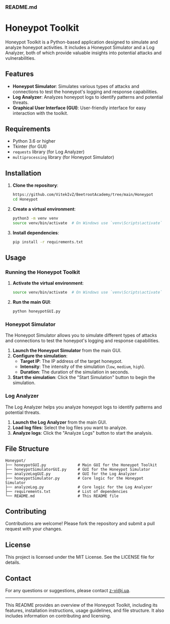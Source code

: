 ### README.md

# Honeypot Toolkit

Honeypot Toolkit is a Python-based application designed to simulate and analyze honeypot activities. It includes a Honeypot Simulator and a Log Analyzer, both of which provide valuable insights into potential attacks and vulnerabilities.

## Features

- **Honeypot Simulator**: Simulates various types of attacks and connections to test the honeypot's logging and response capabilities.
- **Log Analyzer**: Analyzes honeypot logs to identify patterns and potential threats.
- **Graphical User Interface (GUI)**: User-friendly interface for easy interaction with the toolkit.

## Requirements

- Python 3.6 or higher
- Tkinter (for GUI)
- `requests` library (for Log Analyzer)
- `multiprocessing` library (for Honeypot Simulator)

## Installation

1. **Clone the repository**:
   ```sh
   https://github.com/VitekIvZ/BeetrootAcademy/tree/main/Honeypot
   cd Honeypot
   ```

2. **Create a virtual environment**:
   ```sh
   python3 -m venv venv
   source venv/bin/activate  # On Windows use `venv\Scripts\activate`
   ```

3. **Install dependencies**:
   ```sh
   pip install -r requirements.txt
   ```

## Usage

### Running the Honeypot Toolkit

1. **Activate the virtual environment**:
   ```sh
   source venv/bin/activate  # On Windows use `venv\Scripts\activate`
   ```

2. **Run the main GUI**:
   ```sh
   python honeypotGUI.py
   ```

### Honeypot Simulator

The Honeypot Simulator allows you to simulate different types of attacks and connections to test the honeypot's logging and response capabilities.

1. **Launch the Honeypot Simulator** from the main GUI.
2. **Configure the simulation**:
   - **Target IP**: The IP address of the target honeypot.
   - **Intensity**: The intensity of the simulation (`low`, `medium`, `high`).
   - **Duration**: The duration of the simulation in seconds.
3. **Start the simulation**: Click the "Start Simulation" button to begin the simulation.

### Log Analyzer

The Log Analyzer helps you analyze honeypot logs to identify patterns and potential threats.

1. **Launch the Log Analyzer** from the main GUI.
2. **Load log files**: Select the log files you want to analyze.
3. **Analyze logs**: Click the "Analyze Logs" button to start the analysis.

## File Structure

```
Honeypot/
├── honeypotGUI.py              # Main GUI for the Honeypot Toolkit
├── honeypotSimulatorGUI.py     # GUI for the Honeypot Simulator
├── analyzeLogGUI.py            # GUI for the Log Analyzer
├── honeypotSimulator.py        # Core logic for the Honeypot Simulator
├── analyzeLog.py               # Core logic for the Log Analyzer
├── requirements.txt            # List of dependencies
└── README.md                   # This README file
```

## Contributing

Contributions are welcome! Please fork the repository and submit a pull request with your changes.

## License

This project is licensed under the MIT License. See the LICENSE file for details.

## Contact

For any questions or suggestions, please contact [z-vi@i.ua](mailto:z-vi@i.ua).

---

This README provides an overview of the Honeypot Toolkit, including its features, installation instructions, usage guidelines, and file structure. It also includes information on contributing and licensing.